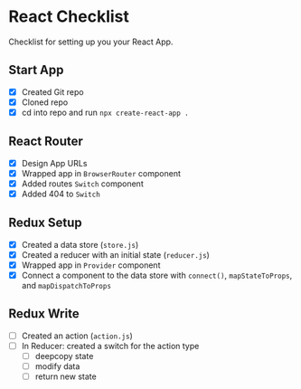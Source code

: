 # React Checklist

Checklist for setting up you your React App.

## Start App

- [x] Created Git repo
- [x] Cloned repo
- [x] cd into repo and run `npx create-react-app .`

## React Router

- [x] Design App URLs
- [x] Wrapped app in `BrowserRouter` component
- [x] Added routes `Switch` component
- [x] Added 404 to `Switch`

## Redux Setup

- [x] Created a data store (`store.js`)
- [x] Created a reducer with an initial state (`reducer.js`)
- [x] Wrapped app in `Provider` component
- [x] Connect a component to the data store with `connect()`, `mapStateToProps`, and `mapDispatchToProps`

## Redux Write

- [ ] Created an action (`action.js`)
- [ ] In Reducer: created a switch for the action type
  - [ ] deepcopy state
  - [ ] modify data
  - [ ] return new state
